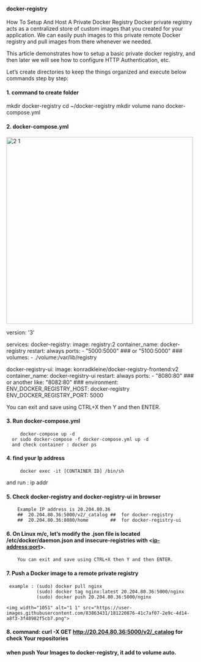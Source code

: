 #### docker-registry ####
How To Setup And Host A Private Docker Registry
Docker private registry acts as a centralized store of custom images that you created for your application. We can easily push images to this private remote Docker registry and pull images from there whenever we needed.

This article demonstrates how to setup a basic private docker registry, and then later we will see how to configure HTTP Authentication, etc.

Let’s create directories to keep the things organized and execute below commands step by step:

#### 1. command to create folder  ####

mkdir docker-registry
cd ~/docker-registry
mkdir volume
nano docker-compose.yml

#### 2. docker-compose.yml ####

<img width="488" alt="2 1" src="https://user-images.githubusercontent.com/83863431/181220750-d6a0ed59-01ee-4e89-804f-75a94209d218.png">


version: '3'

services:
  docker-registry:
    image: registry:2
    container_name: docker-registry
    restart: always
    ports:
    - "5000:5000" ### or  "5100:5000" ###
    volumes:
      - ./volume:/var/lib/registry

  docker-registry-ui:
    image: konradkleine/docker-registry-frontend:v2
    container_name: docker-registry-ui
    restart: always
    ports:
    - "8080:80" ### or another like: "8082:80" ###
    environment:
        ENV_DOCKER_REGISTRY_HOST: docker-registry
        ENV_DOCKER_REGISTRY_PORT: 5000
 
        
 You can exit and save using CTRL+X then Y and then ENTER.   
 
        
 #### 3. Run docker-compose.yml  ####   
 
         docker-compose up -d  
      or sudo docker-compose -f docker-compose.yml up -d
      and check container : docker ps 
   

 #### 4. find your Ip address ####
 
         docker exec -it [CONTAINER ID] /bin/sh
 and run :  ip addr
    

 
 #### 5. Check docker-registry and docker-registry-ui in browser ####
 
        Example IP address is 20.204.80.36  
        ##  20.204.80.36:5000/v2/_catalog ##  for docker-registry
        ##  20.204.80.36:8080/home        ##  for docker-registry-ui
        
    
 #### 6. On Linux m/c, let’s modify the .json file is located /etc/docker/daemon.json and insecure-registries with <<ip-address:port>>.
 
    

        You can exit and save using CTRL+X then Y and then ENTER.
 
 #### 7. Push a Docker image to a remote private registry ####
 
     example : (sudo) docker pull nginx
               (sudo) docker tag nginx:latest 20.204.80.36:5000/nginx
               (sudo) docker push 20.204.80.36:5000/nginx
     
    <img width="1051" alt="1 1" src="https://user-images.githubusercontent.com/83863431/181220876-41c7af07-2e9c-4d14-a8f3-3f48982f5cb7.png">

     
     
     
#### 8. command: curl -X GET http://20.204.80.36:5000/v2/_catalog  for check Your repositories ####

#### when push Your Images to docker-registry, it add to volume auto. #####

     
               
 
  
